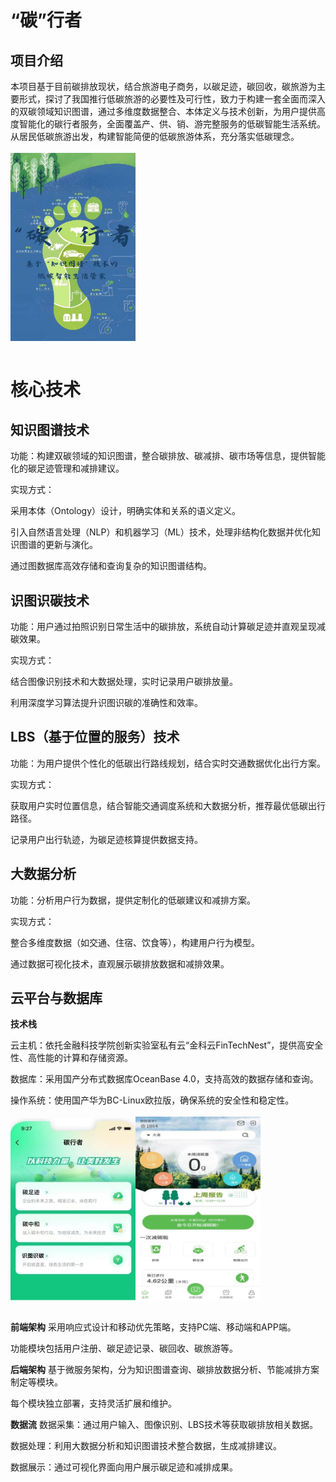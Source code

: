# “碳”行者
## 项目介绍
本项目基于目前碳排放现状，结合旅游电子商务，以碳足迹，碳回收，碳旅游为主要形式，探讨了我国推行低碳旅游的必要性及可行性，致力于构建一套全面而深入的双碳领域知识图谱，通过多维度数据整合、本体定义与技术创新，为用户提供高度智能化的碳行者服务，全面覆盖产、供、销、游完整服务的低碳智能生活系统。从居民低碳旅游出发，构建智能简便的低碳旅游体系，充分落实低碳理念。
</br> </br>
<img src="图片3.jpg" alt="Logo" width="200" align="center">
</br> </br>

# 核心技术
## 知识图谱技术
功能：构建双碳领域的知识图谱，整合碳排放、碳减排、碳市场等信息，提供智能化的碳足迹管理和减排建议。

实现方式：

采用本体（Ontology）设计，明确实体和关系的语义定义。

引入自然语言处理（NLP）和机器学习（ML）技术，处理非结构化数据并优化知识图谱的更新与演化。

通过图数据库高效存储和查询复杂的知识图谱结构。

## 识图识碳技术
功能：用户通过拍照识别日常生活中的碳排放，系统自动计算碳足迹并直观呈现减碳效果。

实现方式：

结合图像识别技术和大数据处理，实时记录用户碳排放量。

利用深度学习算法提升识图识碳的准确性和效率。

## LBS（基于位置的服务）技术
功能：为用户提供个性化的低碳出行路线规划，结合实时交通数据优化出行方案。

实现方式：

获取用户实时位置信息，结合智能交通调度系统和大数据分析，推荐最优低碳出行路径。

记录用户出行轨迹，为碳足迹核算提供数据支持。

## 大数据分析
功能：分析用户行为数据，提供定制化的低碳建议和减排方案。

实现方式：

整合多维度数据（如交通、住宿、饮食等），构建用户行为模型。

通过数据可视化技术，直观展示碳排放数据和减排效果。

## 云平台与数据库
**技术栈**

云主机：依托金融科技学院创新实验室私有云“金科云FinTechNest”，提供高安全性、高性能的计算和存储资源。

数据库：采用国产分布式数据库OceanBase 4.0，支持高效的数据存储和查询。

操作系统：使用国产华为BC-Linux欧拉版，确保系统的安全性和稳定性。
</br> </br>
<img src="图片1.png" alt="示意图" width="200" align="center"><img src="图片2.png" alt="示意图" width="200" align="center">
</br> </br>

**前端架构**
采用响应式设计和移动优先策略，支持PC端、移动端和APP端。

功能模块包括用户注册、碳足迹记录、碳回收、碳旅游等。

**后端架构**
基于微服务架构，分为知识图谱查询、碳排放数据分析、节能减排方案制定等模块。

每个模块独立部署，支持灵活扩展和维护。

**数据流**
数据采集：通过用户输入、图像识别、LBS技术等获取碳排放相关数据。

数据处理：利用大数据分析和知识图谱技术整合数据，生成减排建议。

数据展示：通过可视化界面向用户展示碳足迹和减排成果。